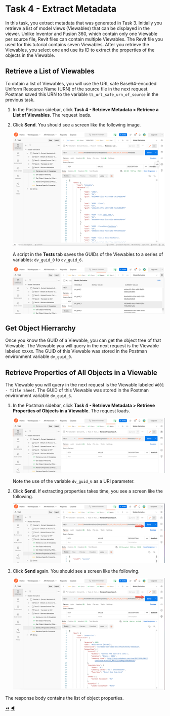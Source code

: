 # Task 4 - Extract Metadata

In this task, you extract metadata that was generated in Task 3. Initially you retrieve a list of model views (Viewables) that can be displayed in the viewer. Unlike Inventor and Fusion 360, which contain only one Viewable per source file, Revit files can contain multiple Viewables. The Revit file you used for this tutorial contains seven Viewables. After you retrieve the Viewables, you select one and use its ID to extract the properties of the objects in the Viewable.

## Retrieve a List of Viewables

To obtain a list of Viewables, you will use the URL safe Base64-encoded Uniform Resource Name (URN) of the source file in the next request. Postman saved this URN to the variable `t5_url_safe_urn_of_source` in the previous task.

1. In the Postman sidebar, click **Task 4 - Retrieve Metadata > Retrieve a List of Viewables**. The request loads.

2. Click **Send**. You should see a screen like the following image.

   ![list Viewables](../images/tutorial_05_task_4_retrieve_a_list_of_viewables.png "list viewables")

   A script in the **Tests** tab saves the GUIDs of the Viewables to a series of variables: `dv_guid_0` to `dv_guid_6`.

   ![list Viewables](../images/tutorial_05_task_4_guid_of_viewables.png "list viewables")
   
## Get Object Hierrarchy

Once you know the GUID of a Viewable, you can get the object tree of that Viewable. The Viewable you will query in the next request is the Viewable labeled `XXXXX`. The GUID of this Viewable was stored in the Postman environment variable `dv_guid_0`.

## Retrieve Properties of All Objects in a Viewable

The Viewable you will query in the next request is the Viewable labeled `A001 - Title Sheet`. The GUID of this Viewable was stored in the Postman environment variable `dv_guid_6`.

1. In the Postman sidebar, click **Task 4 - Retrieve Metadata > Retrieve Properties of Objects in a  Viewable**. The request loads.

   ![list objects](../images/tutorial_05_task_4_retrieve_properties_of_all_objects.png "list objects")

   Note the use of the variable `dv_guid_6` as a URI parameter.

2. Click **Send**. If extracting properties takes time, you see a screen like the following.

   ![list objects success](../images/tutorial_05_task_4_retrieve_properties_of_all_objects_02.png "list objects success")

3. Click **Send** again. You should see a screen like the following.

   ![list objects success](../images/tutorial_05_task_4_retrieve_properties_of_all_objects_03.png "list objects success")

The response body contains the list of object properties.

[:rewind:](../readme.md "readme.md") [:arrow_backward:](task-3.md "Previous task")

